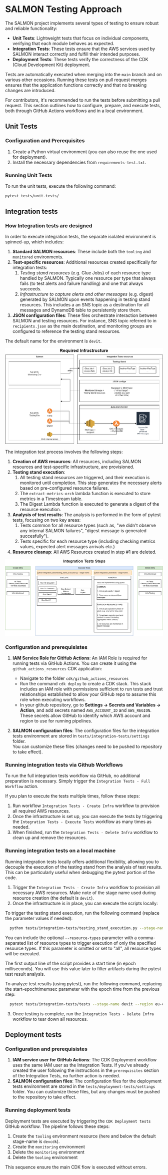 # SALMON Testing Approach

The SALMON project implements several types of testing to ensure robust and reliable functionality:

- **Unit Tests**: Lightweight tests that focus on individual components, verifying that each module behaves as expected.
- **Integration Tests**: These tests ensure that the AWS services used by SALMON interact correctly and fulfill their intended purposes.
- **Deployment Tests**: These tests verify the correctness of the CDK (Cloud Development Kit) deployment.

Tests are automatically executed when merging into the `main` branch and on various other occasions. Running these tests on pull request merges ensures that the application functions correctly and that no breaking changes are introduced.

For contributors, it's recommended to run the tests before submitting a pull request. This section outlines how to configure, prepare, and execute tests, both through GitHub Actions workflows and in a local environment.

## Unit Tests

### Configuration and Prerequisites

1. Create a Python virtual environment (you can also reuse the one used for deployment).
2. Install the necessary dependencies from `requirements-test.txt`.

### Running Unit Tests

To run the unit tests, execute the following command:

```bash
pytest tests/unit-tests/
```

## Integration tests

### How Integration tests are designed

In order to execute integration tests, the separate isolated environment is spinned-up, which includes:
   1. **Standard SALMON resources**: These include both the `tooling` and `monitored` environments.
   2. **Test-specific resources**: Additional resources created specifically for integration tests:
      1. *Testing stand resources* (e.g. Glue Jobs) of each resource type handled by SALMON. Typically one resource per type that always fails (to test alerts and failure handling) and one that always succeeds.
      2. *Infrastructure to capture alerts and other messages* (e.g. digest) generated by SALMON upon events happening in testing stand resources. This includes a an SNS topic as a destination for all messages and DynamoDB table to persistently store them.
   3. **JSON configuration files**: These files orchestrate interaction between SALMON and testing resources. For instance, SNS topic referred to in `recipients.json` as the main destination, and monitoring groups are configured to reference the testing stand resources.

The default name for the environment is `devit`.

![Integration Tests Environment](/docs/images/inttests-infra.png "Integration Tests Environment")

The integration test process involves the following steps:

1. **Creation of AWS resources**: All resources, including SALMON resources and test-specific infrastructure, are provisioned.
2. **Testing stand execution**:
   1. All testing stand resources are triggered, and their execution is monitored until completion. This step generates the necessary alerts based on pre-configured resource failures.
   2. The `extract-metrics-orch` lambda function is executed to store metrics in a Timestream table.
   3. The Digest Lambda function is executed to generate a digest of the resource execution.
3. **Analysis of test results**: The analysis is performed in the form of pytest tests, focusing on two key areas:
   1. Tests common for all resource types (such as, "we didn't observe any internal SALMON failures", "digest message is generated succesfully").
   2. Tests specific for each resource type (including checking metrics values, expected alert messages arrivals etc.)
4. **Resource cleanup**: All AWS Resources created in step #1 are deleted.

![Integration Tests Workflow](/docs/images/inttests-steps.png "Integration Tests Workflow")

### Configuration and prerequisistes

1. **IAM Service Role for GitHub Actions**: An IAM Role is required for running tests via GitHub Actions. You can create it using the `github_actions_resources` CDK application:

   - Navigate to the folder `cdk/github_actions_resources`
   - Run the command `cdk deploy` to create a CDK stack. This stack includes an IAM role with permissions sufficient to run tests and trust relationships established to allow your GitHub repo to assume this role when executing workflows.
   - In your github repository, go to **Settings -> Secrets and Variables -> Action**, and add secrets named `AWS_ACCOUNT_ID` and `AWS_REGION`. These secrets allow GitHub to identify which AWS account and region to use for running pipelines.

2. **SALMON configuration files**: The configuration files for the integration tests environment are stored in `tests/integration-tests/settings` folder.  
You can customize these files (changes need to be pushed to repository to take effect).

### Running integration tests via Github Workflows

To run the full integration tests workflow via GitHub, no additional preparation is necessary. Simply trigger the `Integration Tests - Full Workflow` action.

If you plan to execute the tests multiple times, follow these steps:

1. Run workflow `Integration Tests - Create Infra` workflow to provision all required AWS resources.
2. Once the infrastructure is set up, you can execute the tests by triggering the `Integration Tests - Execute Tests` workflow as many times as needed.
3. When finished, run the `Integration Tests - Delete Infra` workflow to clean up and remove the resources.

### Running integration tests on a local machine

Running integration tests locally offers additional flexibility, allowing you to decouple the execution of the testing stand from the analysis of test results. This can be particularly useful when debugging the pytest portion of the code.

1. Trigger the `Integration Tests - Create Infra` workflow to provision all necessary AWS resources. Make note of the stage name used during resource creation (the default is `devit`).
2. Once the infrastructure is in place, you can execute the scripts locally:

To trigger the testing stand execution, run the following command (replace the parameter values if needed):
```bash
  python tests/integration-tests/testing_stand_execution.py --stage-name devit --region eu-central-1
```

You can include the optional `--resource-types` parameter with a comma-separated list of resource types to trigger execution of only the specified resource types. If this parameter is omitted or set to "all", all resource types will be executed.

The first output line of the script provides a start time (in epoch milliseconds). You will use this value later to filter artifacts during the pytest test result analysis.

To analyze test results (using pytest), run the following command, replacing the start-epochtimemsec parameter with the epoch time from the previous step:
```bash
  pytest tests/integration-tests/tests --stage-name devit --region eu-central-1 --start-epochtimemsec 123456789000
```   
3. Once testing is complete, run the `Integration Tests - Delete Infra` workflow to tear down all resources.

## Deployment tests

### Configuration and prerequisistes

1. **IAM service user for GitHub Actions**: The CDK Deployment workflow uses the same IAM user as the Integration Tests. If you’ve already created the user following the instructions in the `prerequisites` section of the Integration Tests, no further action is needed.
2. **SALMON configuration files**: The configuration files for the deployment tests environment are stored in the `tests/deployment-tests/settings` folder.
You can customize these files, but any changes must be pushed to the repository to take effect.

### Running deployment tests

Deployment tests are executed by triggering the `CDK Deployment tests` GitHub workflow. The pipeline follows these steps:
1. Create the `tooling` environment resource (here and below the default stage-name is `devcdk`).
2. Create the `monitoring` environment
3. Delete the `monitoring` environment
4. Delete the `tooling` environment

This sequence ensure the main CDK flow is executed without errors.

